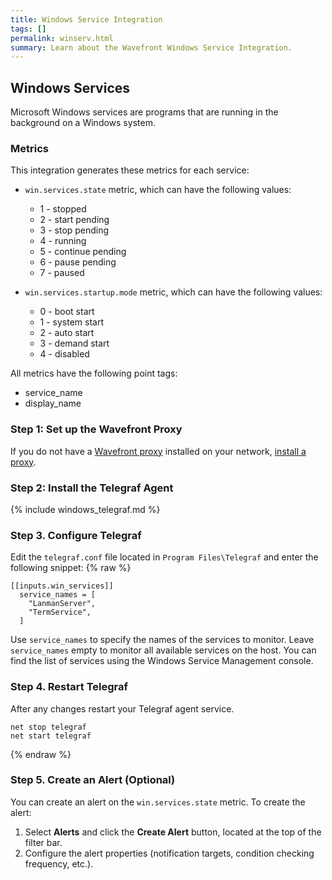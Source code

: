 ```yaml
---
title: Windows Service Integration
tags: []
permalink: winserv.html
summary: Learn about the Wavefront Windows Service Integration.
---
```

## Windows Services

Microsoft Windows services are programs that are running in the background on a Windows system.

### Metrics

This integration generates these metrics for each service:

* `win.services.state` metric, which can have the following values:
    - 1 - stopped
    - 2 - start pending
    - 3 - stop pending
    - 4 - running
    - 5 - continue pending
    - 6 - pause pending
    - 7 - paused


* `win.services.startup.mode` metric, which can have the following values:
    - 0 - boot start
    - 1 - system start
    - 2 - auto start
    - 3 - demand start
    - 4 - disabled   

All metrics have the following point tags:
- service_name
- display_name

### Step 1: Set up the Wavefront Proxy

If you do not have a [Wavefront proxy](https://docs.wavefront.com/proxies.html) installed on your network, [install a proxy](/proxies/add).

### Step 2: Install the Telegraf Agent

{% include windows_telegraf.md %}

### Step 3. Configure Telegraf

Edit the `telegraf.conf` file located in `Program Files\Telegraf` and enter the following snippet:
{% raw %}
```
[[inputs.win_services]]
  service_names = [
    "LanmanServer",
    "TermService",
  ]

```

Use `service_names` to specify the names of the services to monitor. Leave `service_names` empty to monitor all available services on the host.
You can find the list of services using the Windows Service Management console.

### Step 4. Restart Telegraf

After any changes restart your Telegraf agent service.
```
net stop telegraf
net start telegraf
```
{% endraw %}

### Step 5. Create an Alert (Optional)

You can create an alert on the `win.services.state` metric.
To create the alert:
1. Select **Alerts** and click the **Create Alert** button, located at the top of the filter bar.
2. Configure the alert properties (notification targets, condition checking frequency, etc.).

